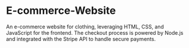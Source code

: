 # E-commerce-Website
An e-commerce website for clothing, leveraging HTML, CSS, and JavaScript for the frontend. The checkout process is powered by Node.js and integrated with the Stripe API to handle secure payments.
